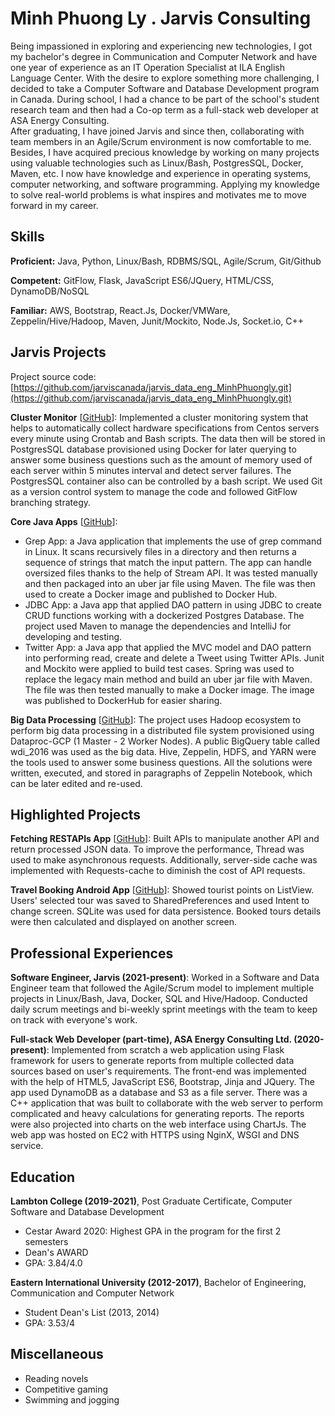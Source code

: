 # Minh Phuong Ly . Jarvis Consulting

Being impassioned in exploring and experiencing new technologies, I got my bachelor's degree in Communication and Computer Network and have one year of experience as an IT Operation Specialist at ILA English Language Center. With the desire to explore something more challenging, I decided to take a Computer Software and Database Development program in Canada. During school, I had a chance to be part of the school's student research team and then had a Co-op term as a full-stack web developer at ASA Energy Consulting.  
After graduating, I have joined Jarvis and since then, collaborating with team members in an Agile/Scrum environment is now comfortable to me. Besides, I have acquired precious knowledge by working on many projects using valuable technologies such as Linux/Bash, PostgresSQL, Docker, Maven, etc. I now have knowledge and experience in operating systems, computer networking, and software programming. Applying my knowledge to solve real-world problems is what inspires and motivates me to move forward in my career.

## Skills

**Proficient:** Java, Python, Linux/Bash, RDBMS/SQL, Agile/Scrum, Git/Github

**Competent:** GitFlow, Flask, JavaScript ES6/JQuery, HTML/CSS, DynamoDB/NoSQL

**Familiar:** AWS, Bootstrap, React.Js, Docker/VMWare, Zeppelin/Hive/Hadoop, Maven, Junit/Mockito, Node.Js, Socket.io, C++

## Jarvis Projects

Project source code: [https://github.com/jarviscanada/jarvis_data_eng_MinhPhuongly.git](https://github.com/jarviscanada/jarvis_data_eng_MinhPhuongly.git)


**Cluster Monitor** [[GitHub](https://github.com/jarviscanada/jarvis_data_eng_MinhPhuongly.git/tree/master/linux_sql)]: Implemented a cluster monitoring system that helps to automatically collect hardware specifications from Centos servers every minute using Crontab and Bash scripts. The data then will be stored in PostgresSQL database provisioned using Docker for later querying to answer some business questions such as the amount of memory used of each server within 5 minutes interval and detect server failures. The PostgresSQL container also can be controlled by a bash script. We used Git as a version control system to manage the code and followed GitFlow branching strategy.

**Core Java Apps** [[GitHub](https://github.com/jarviscanada/jarvis_data_eng_MinhPhuongly.git/tree/master/core_java)]:
      
  - Grep App: a Java application that implements the use of grep command in Linux. It scans recursively files in a directory and then returns a sequence of strings that match the input pattern. The app can handle oversized files thanks to the help of Stream API. It was tested manually and then packaged into an uber jar file using Maven. The file was then used to create a Docker image and published to Docker Hub.
  - JDBC App: a Java app that applied DAO pattern in using JDBC to create CRUD functions working with a dockerized Postgres Database. The project used Maven to manage the dependencies and IntelliJ for developing and testing.
  - Twitter App: a Java app that applied the MVC model and DAO pattern into performing read, create and delete a Tweet using Twitter APIs. Junit and Mockito were applied to build test cases. Spring was used to replace the legacy main method and build an uber jar file with Maven. The file was then tested manually to make a Docker image. The image was published to DockerHub for easier sharing.

**Big Data Processing** [[GitHub](https://github.com/jarviscanada/jarvis_data_eng_MinhPhuongly.git/tree/master/hadoop)]: The project uses Hadoop ecosystem to perform big data processing in a distributed file system provisioned using Dataproc-GCP (1 Master - 2 Worker Nodes). A public BigQuery table called wdi_2016 was used as the big data. Hive, Zeppelin, HDFS, and YARN were the tools used to answer some business questions. All the solutions were written, executed, and stored in paragraphs of Zeppelin Notebook, which can be later edited and re-used.


## Highlighted Projects
**Fetching RESTAPIs App** [[GitHub](https://github.com/minhphuong1994/fetch_API_flask.git)]: Built APIs to manipulate another API and return processed JSON data. To improve the performance, Thread was used to make asynchronous requests. Additionally, server-side cache was implemented with Requests-cache to diminish the cost of API requests.

**Travel Booking Android App** [[GitHub](https://github.com/minhphuong1994/TravelAgent_AndroidApp)]: Showed tourist points on ListView. Users' selected tour was saved to SharedPreferences and used Intent to change screen. SQLite was used for data persistence. Booked tours details were then calculated and displayed on another screen.


## Professional Experiences

**Software Engineer, Jarvis (2021-present)**: Worked in a Software and Data Engineer team that followed the Agile/Scrum model to implement multiple projects in Linux/Bash, Java, Docker, SQL and Hive/Hadoop. Conducted daily scrum meetings and bi-weekly sprint meetings with the team to keep on track with everyone's work.

**Full-stack Web Developer (part-time), ASA Energy Consulting Ltd. (2020-present)**: Implemented from scratch a web application using Flask framework for users to generate reports from multiple collected data sources based on user's requirements. The front-end was implemented with the help of HTML5, JavaScript ES6, Bootstrap, Jinja and JQuery. The app used DynamoDB as a database and S3 as a file server. There was a C++ application that was built to collaborate with the web server to perform complicated and heavy calculations for generating reports. The reports were also projected into charts on the web interface using ChartJs. The web app was hosted on EC2 with HTTPS using NginX, WSGI and DNS service.


## Education
**Lambton College (2019-2021)**, Post Graduate Certificate, Computer Software and Database Development
- Cestar Award 2020: Highest GPA in the program for the first 2 semesters
- Dean's AWARD
- GPA: 3.84/4.0

**Eastern International University (2012-2017)**, Bachelor of Engineering, Communication and Computer Network
- Student Dean's List (2013, 2014)
- GPA: 3.53/4


## Miscellaneous
- Reading novels
- Competitive gaming
- Swimming and jogging